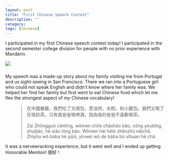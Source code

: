 ```yaml
---
layout: post
title: "First Chinese Speech Contest"
description: ""
category: 
tags: [chinese]
---
```


<style media="screen" type="text/css">

blockquote {
  font-size: 1.0em;
  margin-top: 10px;
  margin-bottom: 10px;
  margin-left: 50px;
  padding-left: 15px;
  border-left: 3px solid #ccc;
}

</style>


I participated in my first Chinese speech contest today! I participated in the second semester college division for people with no prior experience with Mandarin.


<div>
	<img class="rounded-corners" style="max-width: 600px; border: 1px;" src="{{ site.images2017 }}/04-22/tag.jpg"/>
	<p class="caption-text" style="line-height: 1.5em; margin-bottom: 24px;"><strong></strong></p>
</div>

My speech was a made-up story about my family visiting me from Portugal and us sight-seeing in San Francisco. There we ran into a Portuguese girl who could not speak English and didn't know where her family was. We helped her find her family but first went to eat Chinese food which let me flex the strongest aspect of my Chinese vocabulary! 

<blockquote>
在中國餐廳，我們吃了叉燒包，葱油饼，水餃，和小籠包。我們又喝了珍珠奶茶。只有我爸爸喝啤酒，因為我的爸爸不喜歡喝茶。<br>
<br>
Zài Zhōngguó cāntīng, wǒmen chīle chāshāo bāo, cōng yóubǐng, shuǐjiǎo, hé xiǎo lóng bāo. Wǒmen hái hēle zhēnzhū nǎichá. Zhǐyǒu wǒ bàba hē píjiǔ, yīnwèi wǒ de bàba bù xǐhuan hē chá.
</blockquote>

It was a nervewracking experience, but it went well and I ended up getting Honorable Mention! 很好！